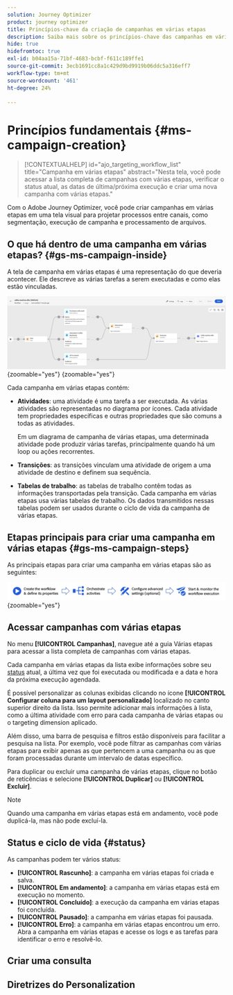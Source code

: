 ```yaml
---
solution: Journey Optimizer
product: journey optimizer
title: Princípios-chave da criação de campanhas em várias etapas
description: Saiba mais sobre os princípios-chave das campanhas em várias etapas com o Adobe Journey Optimizer
hide: true
hidefromtoc: true
exl-id: b04aa15a-71bf-4683-bcbf-f611c189ffe1
source-git-commit: 3ecb1691cc8a1c429d9bd9919b06ddc5a316eff7
workflow-type: tm+mt
source-wordcount: '461'
ht-degree: 24%

---
```


# Princípios fundamentais {#ms-campaign-creation}

>[!CONTEXTUALHELP]
>id="ajo_targeting_workflow_list"
>title="Campanha em várias etapas"
>abstract="Nesta tela, você pode acessar a lista completa de campanhas com várias etapas, verificar o status atual, as datas de última/próxima execução e criar uma nova campanha com várias etapas."

Com o Adobe Journey Optimizer, você pode criar campanhas em várias etapas em uma tela visual para projetar processos entre canais, como segmentação, execução de campanha e processamento de arquivos.

## O que há dentro de uma campanha em várias etapas? {#gs-ms-campaign-inside}

A tela de campanha em várias etapas é uma representação do que deveria acontecer. Ele descreve as várias tarefas a serem executadas e como elas estão vinculadas.

![](assets/workflow-example.png){zoomable="yes"} {zoomable="yes"}

Cada campanha em várias etapas contém:

* **Atividades**: uma atividade é uma tarefa a ser executada. As várias atividades são representadas no diagrama por ícones. Cada atividade tem propriedades específicas e outras propriedades que são comuns a todas as atividades.

  Em um diagrama de campanha de várias etapas, uma determinada atividade pode produzir várias tarefas, principalmente quando há um loop ou ações recorrentes.

* **Transições**: as transições vinculam uma atividade de origem a uma atividade de destino e definem sua sequência.

* **Tabelas de trabalho**: as tabelas de trabalho contêm todas as informações transportadas pela transição. Cada campanha em várias etapas usa várias tabelas de trabalho. Os dados transmitidos nessas tabelas podem ser usados durante o ciclo de vida da campanha de várias etapas.

## Etapas principais para criar uma campanha em várias etapas {#gs-ms-campaign-steps}

As principais etapas para criar uma campanha em várias etapas são as seguintes:

![](assets/workflow-creation-process.png){zoomable="yes"}

## Acessar campanhas com várias etapas

No menu **[!UICONTROL Campanhas]**, navegue até a guia Várias etapas para acessar a lista completa de campanhas com várias etapas.

Cada campanha em várias etapas da lista exibe informações sobre seu [status](#status) atual, a última vez que foi executada ou modificada e a data e hora da próxima execução agendada.

É possível personalizar as colunas exibidas clicando no ícone **[!UICONTROL Configurar coluna para um layout personalizado]** localizado no canto superior direito da lista. Isso permite adicionar mais informações à lista, como a última atividade com erro para cada campanha de várias etapas ou o targeting dimension aplicado.

Além disso, uma barra de pesquisa e filtros estão disponíveis para facilitar a pesquisa na lista. Por exemplo, você pode filtrar as campanhas com várias etapas para exibir apenas as que pertencem a uma campanha ou as que foram processadas durante um intervalo de datas específico.

Para duplicar ou excluir uma campanha de várias etapas, clique no botão de reticências e selecione **[!UICONTROL Duplicar]** ou **[!UICONTROL Excluir]**.

>[!NOTE]
>
>Quando uma campanha em várias etapas está em andamento, você pode duplicá-la, mas não pode excluí-la.

## Status e ciclo de vida {#status}

As campanhas podem ter vários status:

* **[!UICONTROL Rascunho]**: a campanha em várias etapas foi criada e salva.
* **[!UICONTROL Em andamento]**: a campanha em várias etapas está em execução no momento.
* **[!UICONTROL Concluído]**: a execução da campanha em várias etapas foi concluída.
* **[!UICONTROL Pausado]**: a campanha em várias etapas foi pausada.
* **[!UICONTROL Erro]**: a campanha em várias etapas encontrou um erro. Abra a campanha em várias etapas e acesse os logs e as tarefas para identificar o erro e resolvê-lo.


## Criar uma consulta

## Diretrizes do Personalization
